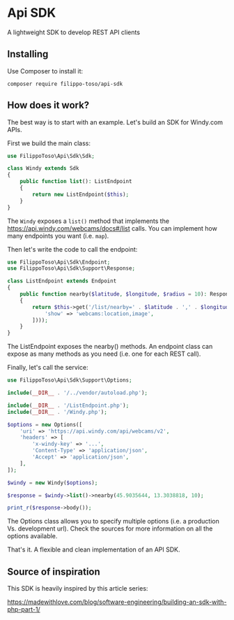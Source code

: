 # Api SDK

A lightweight SDK to develop REST API clients

## Installing

Use Composer to install it:

```
composer require filippo-toso/api-sdk
```

## How does it work?

The best way is to start with an example. Let's build an SDK for Windy.com APIs.

First we build the main class:

```php
use FilippoToso\Api\Sdk\Sdk;

class Windy extends Sdk
{
    public function list(): ListEndpoint
    {
        return new ListEndpoint($this);
    }
}

```

The `Windy` exposes a `list()` method that implements the https://api.windy.com/webcams/docs#/list calls.
You can implement how many endpoints you want (i.e. `map`).

Then let's write the code to call the endpoint:

```php
use FilippoToso\Api\Sdk\Endpoint;
use FilippoToso\Api\Sdk\Support\Response;

class ListEndpoint extends Endpoint
{
    public function nearby($latitude, $longitude, $radius = 10): Response
    {
        return $this->get('/list/nearby=' . $latitude . ',' . $longitude . ',' . $radius . '?' . http_build_query($this->params([
            'show' => 'webcams:location,image',
        ])));
    }
}
```

The ListEndpoint exposes the nearby() methods. An endpoint class can expose as many methods as you need (i.e. one for each REST call).

Finally, let's call the service:

```php
use FilippoToso\Api\Sdk\Support\Options;

include(__DIR__ . '/../vendor/autoload.php');

include(__DIR__ . '/ListEndpoint.php');
include(__DIR__ . '/Windy.php');

$options = new Options([
    'uri' => 'https://api.windy.com/api/webcams/v2',
    'headers' => [
        'x-windy-key' => '...',
        'Content-Type' => 'application/json',
        'Accept' => 'application/json',
    ],
]);

$windy = new Windy($options);

$response = $windy->list()->nearby(45.9035644, 13.3038818, 10);

print_r($response->body());
```

The Options class allows you to specify multiple options (i.e. a production Vs. development url). Check the sources for more information on all the options available.

That's it. A flexible and clean implementation of an API SDK.

## Source of inspiration

This SDK is heavily inspired by this article series:

https://madewithlove.com/blog/software-engineering/building-an-sdk-with-php-part-1/

